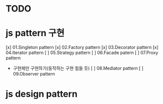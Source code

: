 # TODO 

# js pattern 구현

[x] 01.Singleton pattern
[x] 02.Factory pattern
[x] 03.Decorator pattern
[x] 04.Iterator pattern
[ ] 05.Strategy pattern 
[ ] 06.Facade patern
[ ] 07.Proxy pattern
  - 구현체만 구현하기(동작하는 구현 힘들 듯)
[ ] 08.Mediator pattern
[ ] 09.Observer pattern

# js design pattern 

